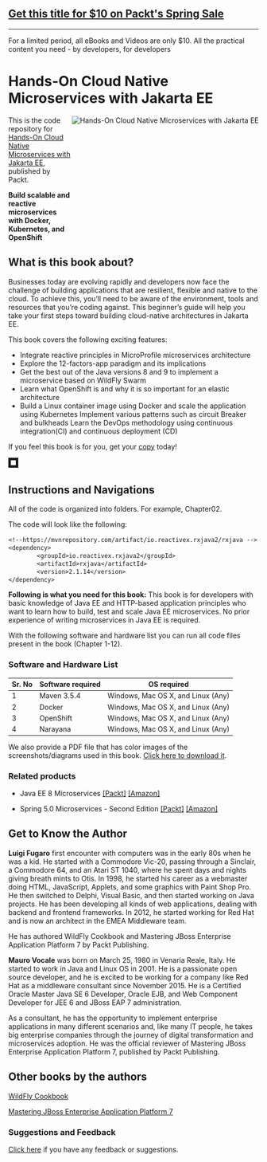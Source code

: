 ## [Get this title for $10 on Packt's Spring Sale](https://www.packt.com/B09813?utm_source=github&utm_medium=packt-github-repo&utm_campaign=spring_10_dollar_2022)
-----
For a limited period, all eBooks and Videos are only $10. All the practical content you need \- by developers, for developers

# Hands-On Cloud Native Microservices with Jakarta EE

<a href="https://www.packtpub.com/application-development/hands-cloud-native-microservices-jakarta-ee?utm_source=github&utm_medium=repository&utm_campaign=9781788837866 "><img src="https://dz13w8afd47il.cloudfront.net/sites/default/files/imagecache/ppv4_main_book_cover/B09813_0.png" alt="Hands-On Cloud Native Microservices with Jakarta EE" height="256px" align="right"></a>

This is the code repository for [Hands-On Cloud Native Microservices with Jakarta EE](https://www.packtpub.com/application-development/hands-cloud-native-microservices-jakarta-ee?utm_source=github&utm_medium=repository&utm_campaign=9781788837866), published by Packt.

**Build scalable and reactive microservices with Docker, Kubernetes, and OpenShift**

## What is this book about?
Businesses today are evolving rapidly and developers now face the challenge of building applications that are resilient, flexible and native to the cloud. To achieve this, you’ll need to be aware of the environment, tools and resources that you’re coding against. This beginner’s guide will help you take your first steps toward building cloud-native architectures in Jakarta EE.

This book covers the following exciting features:
* Integrate reactive principles in MicroProfile microservices architecture 
* Explore the 12-factors-app paradigm and its implications 
* Get the best out of the Java versions 8 and 9 to implement a microservice based on WildFly Swarm 
* Learn what OpenShift is and why it is so important for an elastic architecture 
* Build a Linux container image using Docker and scale the application using Kubernetes 
Implement various patterns such as circuit Breaker and bulkheads 
Learn the DevOps methodology using continuous integration(CI) and continuous deployment (CD) 

If you feel this book is for you, get your [copy](https://www.amazon.com/dp/178883786X) today!

<a href="https://www.packtpub.com/?utm_source=github&utm_medium=banner&utm_campaign=GitHubBanner"><img src="https://raw.githubusercontent.com/PacktPublishing/GitHub/master/GitHub.png" 
alt="https://www.packtpub.com/" border="5" /></a>

## Instructions and Navigations
All of the code is organized into folders. For example, Chapter02.

The code will look like the following:
```
<!--https://mvnrepository.com/artifact/io.reactivex.rxjava2/rxjava -->
<dependency>
        <groupId>io.reactivex.rxjava2</groupId>
        <artifactId>rxjava</artifactId>
        <version>2.1.14</version>
</dependency>
```

**Following is what you need for this book:**
This book is for developers with basic knowledge of Java EE and HTTP-based application principles who want to learn how to build, test and scale Java EE microservices. No prior experience of writing microservices in Java EE is required.

With the following software and hardware list you can run all code files present in the book (Chapter 1-12).
### Software and Hardware List
| Sr. No   | Software required | OS required |
| -------- | ------------------------------------ | ----------------------------------- |
| 1 | Maven 3.5.4 | Windows, Mac OS X, and Linux (Any) |
| 2 | Docker | Windows, Mac OS X, and Linux (Any) |
| 3 | OpenShift | Windows, Mac OS X, and Linux (Any) |
| 4 | Narayana | Windows, Mac OS X, and Linux (Any) |

We also provide a PDF file that has color images of the screenshots/diagrams used in this book. [Click here to download it](https://www.packtpub.com/sites/default/files/downloads/9781788837866_ColorImages.pdf).

### Related products
* Java EE 8 Microservices [[Packt]](https://www.packtpub.com/application-development/java-ee-8-microservices?utm_source=github&utm_medium=repository&utm_campaign=9781788475143) [[Amazon]](https://www.amazon.com/dp/1788475143)

* Spring 5.0 Microservices - Second Edition [[Packt]](https://www.packtpub.com/application-development/spring-50-microservices-second-edition?utm_source=github&utm_medium=repository&utm_campaign=9781787127685) [[Amazon]](https://www.amazon.com/dp/1787127680)

## Get to Know the Author
**Luigi Fugaro**
first encounter with computers was in the early 80s when he was a kid. He started with a Commodore Vic-20, passing through a Sinclair, a Commodore 64, and an Atari ST 1040, where he spent days and nights giving breath mints to Otis. In 1998, he started his career as a webmaster doing HTML, JavaScript, Applets, and some graphics with Paint Shop Pro. He then switched to Delphi, Visual Basic, and then started working on Java projects. He has been developing all kinds of web applications, dealing with backend and frontend frameworks. In 2012, he started working for Red Hat and is now an architect in the EMEA Middleware team.

He has authored WildFly Cookbook and Mastering JBoss Enterprise Application Platform 7 by Packt Publishing.

**Mauro Vocale**
was born on March 25, 1980 in Venaria Reale, Italy. He started to work in Java and Linux OS in 2001. He is a passionate open source developer, and he is excited to be working for a company like Red Hat as a middleware consultant since November 2015. He is a Certified Oracle Master Java SE 6 Developer, Oracle EJB, and Web Component Developer for JEE 6 and JBoss EAP 7 administration.

As a consultant, he has the opportunity to implement enterprise applications in many different scenarios and, like many IT people, he takes big enterprise companies through the journey of digital transformation and microservices adoption.
He was the official reviewer of Mastering JBoss Enterprise Application Platform 7, published by Packt Publishing.

## Other books by the authors
[WildFly Cookbook](https://www.packtpub.com/networking-and-servers/wildfly-cookbook?utm_source=github&utm_medium=repository&utm_campaign=9781784392413)

[Mastering JBoss Enterprise Application Platform 7](https://www.packtpub.com/web-development/mastering-jboss-enterprise-application-platform-7?utm_source=github&utm_medium=repository&utm_campaign=9781786463630)

### Suggestions and Feedback
[Click here](https://docs.google.com/forms/d/e/1FAIpQLSdy7dATC6QmEL81FIUuymZ0Wy9vH1jHkvpY57OiMeKGqib_Ow/viewform) if you have any feedback or suggestions.


